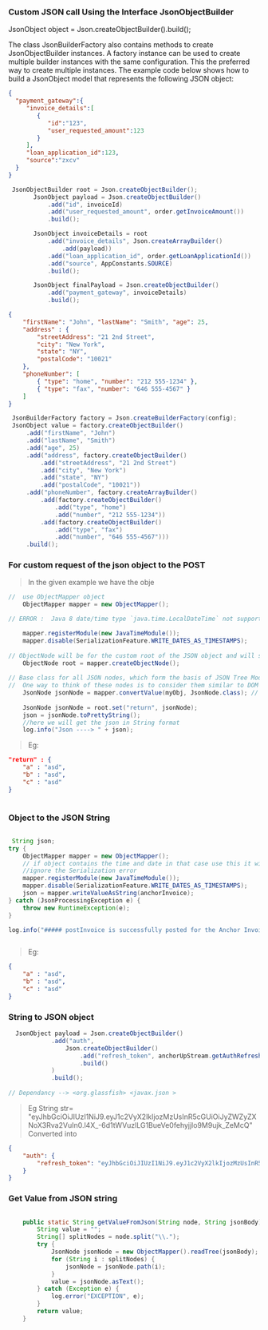 ### Custom JSON call Using the Interface JsonObjectBuilder

JsonObject object = Json.createObjectBuilder().build();
 
 
The class JsonBuilderFactory also contains methods to create JsonObjectBuilder instances. A factory instance can be used to create multiple builder instances with the same configuration. This the preferred way to create multiple instances. The example code below shows how to build a JsonObject model that represents the following JSON object:

 ``` JSON
 {
   "payment_gateway":{
      "invoice_details":[
         {
            "id":"123",
            "user_requested_amount":123
         }
      ],
      "loan_application_id":123,
      "source":"zxcv"
   }
}
```
 ``` JAVA
  JsonObjectBuilder root = Json.createObjectBuilder();
        JsonObject payload = Json.createObjectBuilder()
            .add("id", invoiceId)
            .add("user_requested_amount", order.getInvoiceAmount())
            .build();

        JsonObject invoiceDetails = root
            .add("invoice_details", Json.createArrayBuilder()
                .add(payload))
            .add("loan_application_id", order.getLoanApplicationId())
            .add("source", AppConstants.SOURCE)
            .build();

        JsonObject finalPayload = Json.createObjectBuilder()
            .add("payment_gateway", invoiceDetails)
            .build();

```
 ``` JSON
{
     "firstName": "John", "lastName": "Smith", "age": 25,
     "address" : {
         "streetAddress": "21 2nd Street",
         "city": "New York",
         "state": "NY",
         "postalCode": "10021"
     },
     "phoneNumber": [
         { "type": "home", "number": "212 555-1234" },
         { "type": "fax", "number": "646 555-4567" }
     ]
 }
```
``` JAVA
 JsonBuilderFactory factory = Json.createBuilderFactory(config);
 JsonObject value = factory.createObjectBuilder()
     .add("firstName", "John")
     .add("lastName", "Smith")
     .add("age", 25)
     .add("address", factory.createObjectBuilder()
         .add("streetAddress", "21 2nd Street")
         .add("city", "New York")
         .add("state", "NY")
         .add("postalCode", "10021"))
     .add("phoneNumber", factory.createArrayBuilder()
         .add(factory.createObjectBuilder()
             .add("type", "home")
             .add("number", "212 555-1234"))
         .add(factory.createObjectBuilder()
             .add("type", "fax")
             .add("number", "646 555-4567")))
     .build();
```



### For custom request of the json object to the POST 
> In the given example we have the obje

``` JAVA
//  use ObjectMapper object
    ObjectMapper mapper = new ObjectMapper();

// ERROR :  Java 8 date/time type `java.time.LocalDateTime` not supported by default: add Module \"com.fasterxml.jackson.datatype:jackson-datatype-jsr310\" to enable handling (through reference chain: com.mintifi.entities.AnchorReturn[\"due_date\"])",

    mapper.registerModule(new JavaTimeModule());
    mapper.disable(SerializationFeature.WRITE_DATES_AS_TIMESTAMPS);
    
// ObjectNode will be for the custom root of the JSON object and will send the custom json to the post requst 
    ObjectNode root = mapper.createObjectNode();
    
// Base class for all JSON nodes, which form the basis of JSON Tree Model that Jackson implements.
//  One way to think of these nodes is to consider them similar to DOM nodes in XML DOM trees.
    JsonNode jsonNode = mapper.convertValue(myObj, JsonNode.class); // 
    
    JsonNode jsonNode = root.set("return", jsonNode);
    json = jsonNode.toPrettyString();
    //here we will get the json in String format
    log.info("Json ----> " + json);

```
> Eg:

``` JSON
"return" : {
    "a" : "asd",
    "b" : "asd",
    "c" : "asd"
}
  
```

### Object to the JSON String 

``` JAVA 

 String json;
try {
    ObjectMapper mapper = new ObjectMapper();
    // if object contains the time and date in that case use this it will 
    //ignore the Serialization error 
    mapper.registerModule(new JavaTimeModule());
    mapper.disable(SerializationFeature.WRITE_DATES_AS_TIMESTAMPS);
    json = mapper.writeValueAsString(anchorInvoice);
} catch (JsonProcessingException e) {
    throw new RuntimeException(e);
}

log.info("##### postInvoice is successfully posted for the Anchor Invoice JSON: {}", json);



```
> Eg:
``` JSON
{
    "a" : "asd",
    "b" : "asd",
    "c" : "asd"
}
```

### String to JSON object

``` JAVA 
  JsonObject payload = Json.createObjectBuilder()
            .add("auth",
                Json.createObjectBuilder()
                    .add("refresh_token", anchorUpStream.getAuthRefreshToken())
                    .build()
            )
            .build();
            
// Dependancy --> <org.glassfish> <javax.json >
```
> Eg
> String str= "eyJhbGciOiJIUzI1NiJ9.eyJ1c2VyX2lkIjozMzUsInR5cGUiOiJyZWZyZXNoX3Rva2VuIn0.l4X_-6d1tWVuzlLG1BueVe0fehyjjlo9M9ujk_ZeMcQ"
> Converted into 
``` JSON
{
    "auth": {
        "refresh_token": "eyJhbGciOiJIUzI1NiJ9.eyJ1c2VyX2lkIjozMzUsInR5cGUiOiJyZWZyZXNoX3Rva2VuIn0.l4X_-6d1tWVuzlLG1BueVe0fehyjjlo9M9ujk_ZeMcQ"
    }
}
```
### Get Value from JSON string 

``` JAVA

    public static String getValueFromJson(String node, String jsonBody) {
        String value = "";
        String[] splitNodes = node.split("\\.");
        try {
            JsonNode jsonNode = new ObjectMapper().readTree(jsonBody);
            for (String i : splitNodes) {
                jsonNode = jsonNode.path(i);
            }
            value = jsonNode.asText();
        } catch (Exception e) {
            log.error("EXCEPTION", e);
        }
        return value;
    }
```

